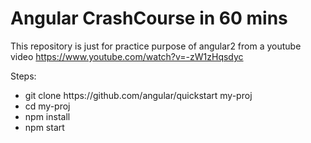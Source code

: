 # Angular CrashCourse in 60 mins
This repository is just for practice purpose of angular2 from a youtube video
<a>https://www.youtube.com/watch?v=-zW1zHqsdyc</a>

Steps:
<ul>
<li>git clone https://github.com/angular/quickstart  my-proj</li>
<li>cd my-proj</li>
<li>npm install</li>
<li>npm start</li>
</ul>
